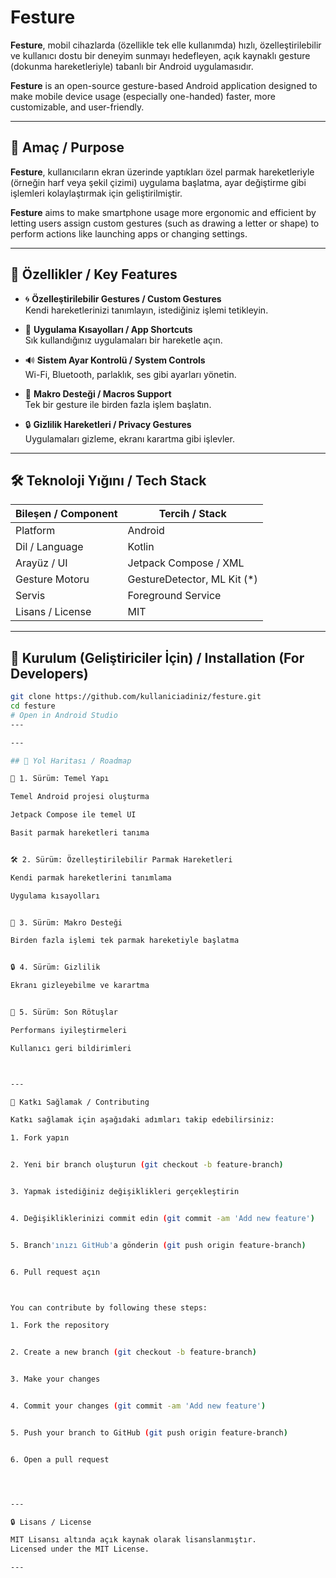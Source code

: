 # Festure

**Festure**, mobil cihazlarda (özellikle tek elle kullanımda) hızlı, özelleştirilebilir ve kullanıcı dostu bir deneyim sunmayı hedefleyen, açık kaynaklı gesture (dokunma hareketleriyle) tabanlı bir Android uygulamasıdır.

**Festure** is an open-source gesture-based Android application designed to make mobile device usage (especially one-handed) faster, more customizable, and user-friendly.

---

## 🎯 Amaç / Purpose

**Festure**, kullanıcıların ekran üzerinde yaptıkları özel parmak hareketleriyle (örneğin harf veya şekil çizimi) uygulama başlatma, ayar değiştirme gibi işlemleri kolaylaştırmak için geliştirilmiştir.

**Festure** aims to make smartphone usage more ergonomic and efficient by letting users assign custom gestures (such as drawing a letter or shape) to perform actions like launching apps or changing settings.

---

## 🔑 Özellikler / Key Features

- 🌀 **Özelleştirilebilir Gestures / Custom Gestures**  
  Kendi hareketlerinizi tanımlayın, istediğiniz işlemi tetikleyin.

- 📲 **Uygulama Kısayolları / App Shortcuts**  
  Sık kullandığınız uygulamaları bir hareketle açın.

- 🔊 **Sistem Ayar Kontrolü / System Controls**  
  Wi-Fi, Bluetooth, parlaklık, ses gibi ayarları yönetin.

- 🔁 **Makro Desteği / Macros Support**  
  Tek bir gesture ile birden fazla işlem başlatın.

- 🔒 **Gizlilik Hareketleri / Privacy Gestures**  
  Uygulamaları gizleme, ekranı karartma gibi işlevler.

---

## 🛠️ Teknoloji Yığını / Tech Stack

| Bileşen / Component | Tercih / Stack               |
|--------------------|------------------------------|
| Platform           | Android                      |
| Dil / Language     | Kotlin                       |
| Arayüz / UI        | Jetpack Compose / XML        |
| Gesture Motoru     | GestureDetector, ML Kit (*)  |
| Servis             | Foreground Service           |
| Lisans / License   | MIT                          |

---

## 🚀 Kurulum (Geliştiriciler İçin) / Installation (For Developers)

```bash
git clone https://github.com/kullaniciadiniz/festure.git
cd festure
# Open in Android Studio
---

---

## 📅 Yol Haritası / Roadmap

🚀 1. Sürüm: Temel Yapı

Temel Android projesi oluşturma

Jetpack Compose ile temel UI

Basit parmak hareketleri tanıma


🛠️ 2. Sürüm: Özelleştirilebilir Parmak Hareketleri

Kendi parmak hareketlerini tanımlama

Uygulama kısayolları


🧠 3. Sürüm: Makro Desteği

Birden fazla işlemi tek parmak hareketiyle başlatma


🔒 4. Sürüm: Gizlilik

Ekranı gizleyebilme ve karartma


🌟 5. Sürüm: Son Rötuşlar

Performans iyileştirmeleri

Kullanıcı geri bildirimleri



---

📝 Katkı Sağlamak / Contributing

Katkı sağlamak için aşağıdaki adımları takip edebilirsiniz:

1. Fork yapın


2. Yeni bir branch oluşturun (git checkout -b feature-branch)


3. Yapmak istediğiniz değişiklikleri gerçekleştirin


4. Değişikliklerinizi commit edin (git commit -am 'Add new feature')


5. Branch'ınızı GitHub'a gönderin (git push origin feature-branch)


6. Pull request açın



You can contribute by following these steps:

1. Fork the repository


2. Create a new branch (git checkout -b feature-branch)


3. Make your changes


4. Commit your changes (git commit -am 'Add new feature')


5. Push your branch to GitHub (git push origin feature-branch)


6. Open a pull request




---

🔒 Lisans / License

MIT Lisansı altında açık kaynak olarak lisanslanmıştır.
Licensed under the MIT License.

---

